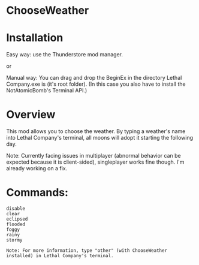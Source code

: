 # ChooseWeather

# Installation
Easy way: use the Thunderstore mod manager.

or

Manual way: You can drag and drop the BeginEx in the directory Lethal Company.exe is (it's root folder). (In this case you also have to install the NotAtomicBomb's Terminal API.)



# Overview

This mod allows you to choose the weather. By typing a weather's name into Lethal Company's terminal, all moons will adopt it starting the following day.


Note: Currently facing issues in multiplayer (abnormal behavior can be expected because it is client-sided), singleplayer works fine though. I'm already working on a fix.

# Commands:
    disable        
    clear
    eclipsed
    flooded
    foggy
    rainy
    stormy
    
    Note: For more information, type "other" (with ChooseWeather installed) in Lethal Company's terminal.

